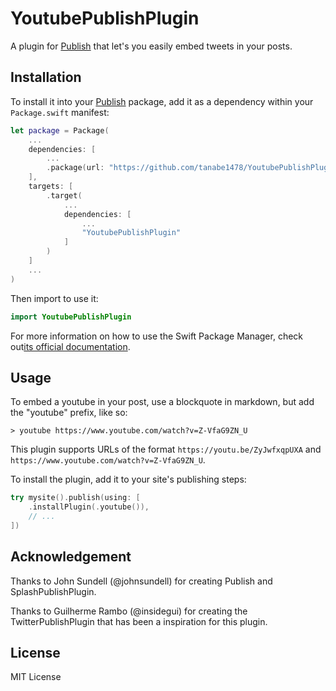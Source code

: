 # YoutubePublishPlugin

A plugin for [Publish](https://github.com/JohnSundell/Publish) that let's you easily embed tweets in your posts.

## Installation

To install it into your [Publish](https://github.com/johnsundell/publish) package, add it as a dependency within your `Package.swift` manifest:

```swift
let package = Package(
    ...
    dependencies: [
        ...
        .package(url: "https://github.com/tanabe1478/YoutubePublishPlugin.git", from: "0.1.0")
    ],
    targets: [
        .target(
            ...
            dependencies: [
                ...
                "YoutubePublishPlugin"
            ]
        )
    ]
    ...
)
```

Then import to use it:

```swift
import YoutubePublishPlugin
```

For more information on how to use the Swift Package Manager, check out[its official documentation](https://github.com/apple/swift-package-manager/tree/master/Documentation).

## Usage

To embed a youtube in your post, use a blockquote in markdown, but add the "youtube" prefix, like so:

```
> youtube https://www.youtube.com/watch?v=Z-VfaG9ZN_U
```

This plugin supports URLs of the format `https://youtu.be/ZyJwfxqpUXA` and `https://www.youtube.com/watch?v=Z-VfaG9ZN_U`.

To install the plugin, add it to your site's publishing steps:

```swift
try mysite().publish(using: [
    .installPlugin(.youtube()),
    // ...
])
```

## Acknowledgement
Thanks to John Sundell (@johnsundell) for creating Publish and SplashPublishPlugin.

Thanks to Guilherme Rambo (@insidegui) for creating the TwitterPublishPlugin that has been a inspiration for this plugin.


## License

MIT License
